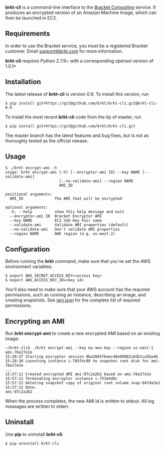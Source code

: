 **brkt-cli** is a command-line interface to the [Bracket Computing](http://www.brkt.com)
service.  It produces an encrypted version of an Amazon Machine Image, which can then be
launched in EC2.

## Requirements

In order to use the Bracket service, you must be a
registered Bracket customer.  Email support@brkt.com for
more information.

**brkt-cli** requires Python 2.7.9+ with a corresponding openssl
version of 1.0.1+

## Installation

The latest release of **brkt-cli** is version 0.9.  To install this version, run

```
$ pip install git+https://git@github.com/brkt/brkt-cli.git@brkt-cli-0.9
```

To install the most recent **brkt-cli** code from the tip of master, run

```
$ pip install git+https://git@github.com/brkt/brkt-cli.git
```

The master branch has the latest features and bug fixes, but is not as thoroughly tested as the official release.

## Usage
```
$ ./brkt encrypt-ami -h
usage: brkt encrypt-ami [-h] [--encryptor-ami ID] --key NAME [--validate-ami]
                        [--no-validate-ami] --region NAME
                        AMI_ID

positional arguments:
  AMI_ID              The AMI that will be encrypted

optional arguments:
  -h, --help          show this help message and exit
  --encryptor-ami ID  Bracket Encryptor AMI
  --key NAME          EC2 SSH Key Pair name
  --validate-ami      Validate AMI properties (default)
  --no-validate-ami   Don't validate AMI properties
  --region NAME       AWS region (e.g. us-west-2)
```

## Configuration

Before running the **brkt** command, make sure that you've set the AWS
environment variables:

```
$ export AWS_SECRET_ACCESS_KEY=<access key>
$ export AWS_ACCESS_KEY_ID=<key id>
```

You'll also need to make sure that your AWS account has the required
permissions, such as running an instance, describing an image, and
creating snapshots.  See [iam.json](https://github.com/brkt/brkt-cli/blob/master/iam.json)
for the complete list of required permissions.

## Encrypting an AMI

Run **brkt encrypt-ami** to create a new encrypted AMI based on an existing
image:

```
~/brkt-cli$ ./brkt encrypt-ami --key my-aws-key --region us-east-1 ami-76e27e1e
15:28:37 Starting encryptor session 0ba2065fbeec48e08002c6db1ca5ba46
15:28:38 Launching instance i-703f4c99 to snapshot root disk for ami-76e27e1e
...
15:57:11 Created encrypted AMI ami-07c2a262 based on ami-76e27e1e
15:57:11 Terminating encryptor instance i-753e4d9c
15:57:12 Deleting snapshot copy of original root volume snap-847da3e1
15:57:12 Done.
ami-07c2a262
```

When the process completes, the new AMI id is written to stdout.  All log
messages are written to stderr.

## Uninstall

Use **pip** to uninstall **brkt-cli**:
```
$ pip uninstall brkt-cli
```
